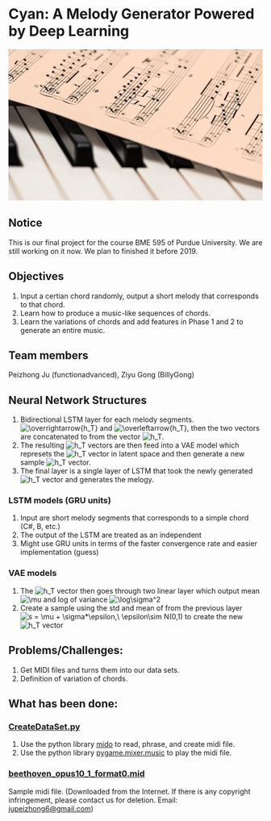 # Cyan: A Melody Generator Powered by Deep Learning

<img src="https://github.com/functionadvanced/Cyan/blob/master/piano.jpg?raw=true" alt="drawing" width="100%" height="300px"/>

## Notice
This is our final project for the course BME 595 of Purdue University. We are still working on it now. We plan to finished it before 2019.

## Objectives
1. Input a certian chord randomly, output a short melody that corresponds to that chord.
2. Learn how to produce a music-like sequences of chords.
3. Learn the variations of chords and add features in Phase 1 and 2 to generate an entire music.

## Team members
Peizhong Ju (functionadvanced), Ziyu Gong (BillyGong)

## Neural Network Structures
1. Bidirectional LSTM layer for each melody segments. <img src="https://latex.codecogs.com/gif.latex?\overrightarrow{h_T}" title="\overrightarrow{h_T}" /> and <img src="https://latex.codecogs.com/gif.latex?\overleftarrow{h_T}" title="\overleftarrow{h_T}" />, then the two vectors are concatenated to from the vector <img src="https://latex.codecogs.com/gif.latex?h_T" title="h_T" />.
2. The resulting <img src="https://latex.codecogs.com/gif.latex?h_T" title="h_T" /> vectors are then feed into a VAE model which represets the <img src="https://latex.codecogs.com/gif.latex?h_T" title="h_T" /> vector in latent space and then generate a new sample <img src="https://latex.codecogs.com/gif.latex?h_T" title="h_T" /> vector.
3. The final layer is a single layer of LSTM that took the newly generated <img src="https://latex.codecogs.com/gif.latex?h_T" title="h_T" /> vector and generates the melogy.

### LSTM models (GRU units)
1. Input are short melody segments that corresponds to a simple chord (C#, B, etc.)
2. The output of the LSTM are treated as an independent 
3. Might use GRU units in terms of the faster convergence rate and easier implementation (guess)

### VAE models
1. The <img src="https://latex.codecogs.com/gif.latex?h_T" title="h_T" /> vector then goes through two linear layer which output mean <img src="https://latex.codecogs.com/gif.latex?\mu" title="\mu" /> and log of variance <img src="https://latex.codecogs.com/gif.latex?\log\sigma^2" title="\log\sigma^2" />
2. Create a sample using the std and mean of from the previous layer <img src="https://latex.codecogs.com/gif.latex?s&space;=&space;\mu&space;&plus;&space;\sigma*\epsilon,\&space;\epsilon\sim&space;N(0,1)" title="s = \mu + \sigma*\epsilon,\ \epsilon\sim N(0,1)" /> to create the new <img src="https://latex.codecogs.com/gif.latex?h_T" title="h_T" /> vector

## Problems/Challenges:
1. Get MIDI files and turns them into our data sets.
2. Definition of variation of chords.

## What has been done:
### [CreateDataSet.py](https://github.com/functionadvanced/Cyan/blob/master/CreateDataSet.py)
1. Use the python library [mido](https://mido.readthedocs.io/en/latest/index.html) to read, phrase, and create midi file.
2. Use the python library [pygame.mixer.music](https://www.pygame.org/docs/ref/music.html) to play the midi file.
### [beethoven_opus10_1_format0.mid](https://github.com/functionadvanced/Cyan/blob/master/beethoven_opus10_1_format0.mid)
Sample midi file. (Downloaded from the Internet. If there is any copyright infringement, please contact us for deletion. Email: jupeizhong6@gmail.com)
